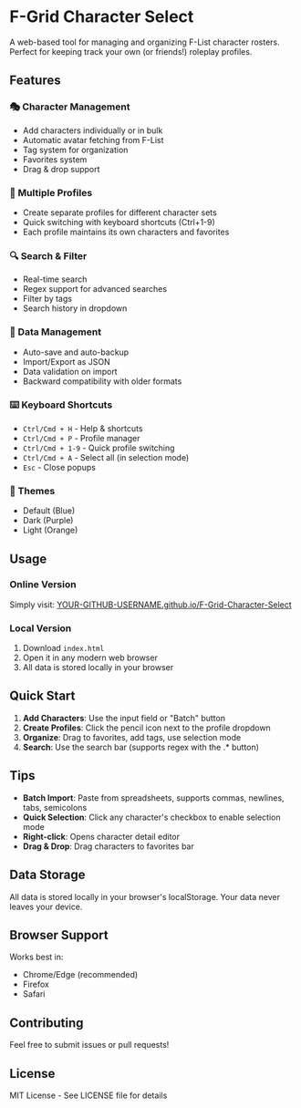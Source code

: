 # F-Grid Character Select

A web-based tool for managing and organizing F-List character rosters. Perfect for keeping track your own (or friends!) roleplay profiles.

## Features

### 🎭 Character Management
- Add characters individually or in bulk
- Automatic avatar fetching from F-List
- Tag system for organization
- Favorites system
- Drag & drop support

### 👥 Multiple Profiles
- Create separate profiles for different character sets
- Quick switching with keyboard shortcuts (Ctrl+1-9)
- Each profile maintains its own characters and favorites

### 🔍 Search & Filter
- Real-time search
- Regex support for advanced searches
- Filter by tags
- Search history in dropdown

### 💾 Data Management
- Auto-save and auto-backup
- Import/Export as JSON
- Data validation on import
- Backward compatibility with older formats

### ⌨️ Keyboard Shortcuts
- `Ctrl/Cmd + H` - Help & shortcuts
- `Ctrl/Cmd + P` - Profile manager
- `Ctrl/Cmd + 1-9` - Quick profile switching
- `Ctrl/Cmd + A` - Select all (in selection mode)
- `Esc` - Close popups

### 🎨 Themes
- Default (Blue)
- Dark (Purple)
- Light (Orange)

## Usage

### Online Version
Simply visit: [YOUR-GITHUB-USERNAME.github.io/F-Grid-Character-Select](https://YOUR-GITHUB-USERNAME.github.io/F-Grid-Character-Select)

### Local Version
1. Download `index.html`
2. Open it in any modern web browser
3. All data is stored locally in your browser

## Quick Start

1. **Add Characters**: Use the input field or "Batch" button
2. **Create Profiles**: Click the pencil icon next to the profile dropdown
3. **Organize**: Drag to favorites, add tags, use selection mode
4. **Search**: Use the search bar (supports regex with the .* button)

## Tips

- **Batch Import**: Paste from spreadsheets, supports commas, newlines, tabs, semicolons
- **Quick Selection**: Click any character's checkbox to enable selection mode
- **Right-click**: Opens character detail editor
- **Drag & Drop**: Drag characters to favorites bar

## Data Storage

All data is stored locally in your browser's localStorage. Your data never leaves your device.

## Browser Support

Works best in:
- Chrome/Edge (recommended)
- Firefox
- Safari

## Contributing

Feel free to submit issues or pull requests!

## License

MIT License - See LICENSE file for details